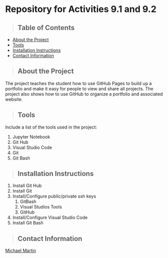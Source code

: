 # Repository for Activities 9.1 and 9.2

>## Table of Contents
* [About the Project](#about_the_project)
* [Tools](#tools)
* [Installation Instructions](#installation_instructions)
* [Contact Information](#contact)

<a class="anchor" id="about the project"></a>
>## About the Project
The project teaches the student how to use GitHub Pages to build up a portfolio and make it easy for people to view and share all projects.  The project also shows how to use GitHub to organize a portfolio and associated website.

<a class="anchor" id="tools"></a>
>## Tools
Include a list of the tools used in the project:
1. Jupyter Notebook
2. Git Hub
3. Visual Studio Code
4. Git
5. Git Bash

<a class="anchor" id="installation_instructions"></a>
>## Installation Instructions
1. Install Git Hub
2. Install Git
3. Install/Configure public/private ssh keys
   1. GitBash
   2. Visual Studios Tools
   3. GitHub
4. Install/Configure Visual Studio Code
5. Install Git Bash

<a class="anchor" id="contact"></a>
>## Contact Information
[Michael Martin](https://www.linkedin.com/feed/)
